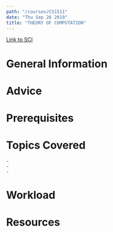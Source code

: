 ```yaml
---
path: "/courses/CS1511"
date: "Thu Sep 26 2019"
title: "THEORY OF COMPUTATION"
---
```

[Link to SCI]("http://courses.sci.pitt.edu/courses/courses/view/CS-1511")

# General Information

# Advice


# Prerequisites
<!-- PREREQ_REPLACEMENT (Do not remove) -->

<!-- END PREREQ_REPLACEMENT (Do not remove) -->
# Topics Covered
	- 
	-
	-
# Workload

<!-- TESTIMONIALS
# Testimonials
This gets replaced with Gatsby, its
data comes from Google Sheets for easier
editing!
-->

# Resources

